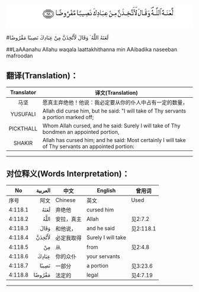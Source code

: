 ![004:118](images/004_118.gif)

#لَعَنَهُ اللَّهُ ۘ وَقَالَ لَأَتَّخِذَنَّ مِنْ عِبَادِكَ نَصِيبًا مَفْرُوضًا 

##LaAAanahu Allahu waqala laattakhithanna min AAibadika naseeban mafroodan 

## 翻译(Translation)：

| Translator | 译文(Translation)                                            |
| :--------: | ------------------------------------------------------------ |
|    马坚    | 愿真主弃绝他！他说：我必定要从你的仆人中占有一定的数量，     |
|  YUSUFALI  | Allah did curse him, but he said: "I will take of Thy servants a portion marked off; |
| PICKTHALL  | Whom Allah cursed, and he said: Surely I will take of Thy bondmen an appointed portion, |
|   SHAKIR   | Allah has cursed him; and he said: Most certainly I will take of Thy servants an appointed portion: |

---

## 对位释义(Words Interpretation)：

| No   | العربية | 中文    | English | 曾用词 |
| ---- | ------: | ------- | ------- | ------ |
| 序号 |    阿文 | Chinese | 英文    | Used   |
| 4:118.1 | لَعَنَهُ   | 弃绝他     | cursed him         |           |
| 4:118.2 | اللَّهُ   | 安拉，真主 | Allah              | 见2:7.2 |
| 4:118.3 | وَقَالَ   | 和他说，   | and he said        | 见2:118.1 |
| 4:118.4 | لَأَتَّخِذَنَّ | 必定我取得 | Surely I will take |           |
| 4:118.5 | مِنْ     | 从         | from               | 见2:4.8   |
| 4:118.6 | عِبَادِكَ  | 你的众仆   | your servants      |           |
| 4:118.7 | نَصِيبًا  | 一部分     | a portion          | 见3:23.6  |
| 4:118.8 | مَفْرُوضًا | 法定的     | legal              | 见4:7.19  |

---
